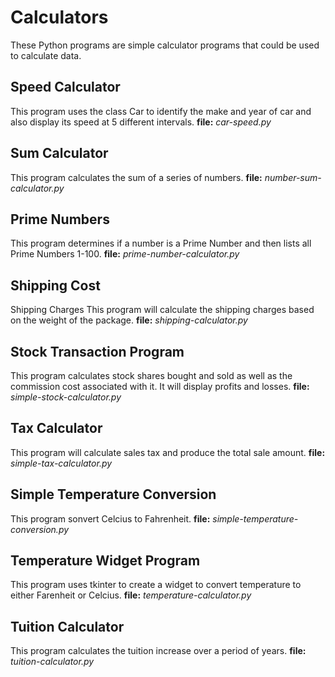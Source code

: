 # Calculators

These Python programs are simple calculator programs that could be used to calculate data.



## Speed Calculator
This program uses the class Car to identify the make and year of car and also display its speed at 5 different intervals. 
**file:** *car-speed.py*

## Sum Calculator
This program calculates the sum of a series of numbers.
**file:** *number-sum-calculator.py*

## Prime Numbers
This program determines if a number is a Prime Number and then lists all Prime Numbers 1-100.
**file:** *prime-number-calculator.py*

## Shipping Cost
Shipping Charges This program will calculate the shipping charges based on the weight of the package.
**file:** *shipping-calculator.py*

## Stock Transaction Program
This program calculates stock shares bought and sold as well as the commission cost associated with it.  It will display profits and losses.
**file:** *simple-stock-calculator.py*

## Tax Calculator
This program will calculate sales tax and produce the total sale amount.
**file:** *simple-tax-calculator.py*

## Simple Temperature Conversion
This program sonvert Celcius to Fahrenheit.
**file:** *simple-temperature-conversion.py*

## Temperature Widget Program
This program uses tkinter to create a widget to convert temperature to either Farenheit or Celcius.
**file:** *temperature-calculator.py*

## Tuition Calculator
This program calculates the tuition increase over a period of years.
**file:** *tuition-calculator.py*
